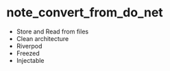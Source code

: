 # note_convert_from_do_net

- Store and Read from files
- Clean architecture
- Riverpod
- Freezed
- Injectable
